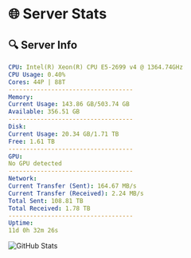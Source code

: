 # 🌐 Server Stats
## 🔍 Server Info
```yaml
CPU: Intel(R) Xeon(R) CPU E5-2699 v4 @ 1364.74GHz
CPU Usage: 0.40%
Cores: 44P | 88T
-----------------------------------
Memory:
Current Usage: 143.86 GB/503.74 GB
Available: 356.51 GB
-----------------------------------
Disk:
Current Usage: 20.34 GB/1.71 TB
Free: 1.61 TB
-----------------------------------
GPU:
No GPU detected
-----------------------------------
Network:
Current Transfer (Sent): 164.67 MB/s
Current Transfer (Received): 2.24 MB/s
Total Sent: 108.81 TB
Total Received: 1.78 TB
-----------------------------------
Uptime:
11d 0h 32m 26s
```
![GitHub Stats](https://img.shields.io/badge/Updated-2025-02-18_23:15:44-blue)
